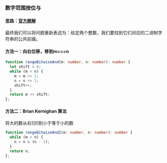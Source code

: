 ### 数字范围按位与



#### 思路：[官方题解](https://leetcode-cn.com/problems/bitwise-and-of-numbers-range/solution/shu-zi-fan-wei-an-wei-yu-by-leetcode-solution/)

最终我们可以将问题重新表述为：给定两个整数，我们要找到它们对应的二进制字符串的公共前缀。



#### 方法一：向右位移，移到m===n

```typescript
function rangeBitwiseAnd(m: number, n: number): number {
  let shift = 0;
  while (m < n) {
    m = m >> 1;
    n = n >> 1;
    shift++;
  }
  return m << shift;
};
```



#### 方法二：Brian Kernighan 算法



将大的数从右归0到小于等于小的数

```typescript
function rangeBitwiseAnd2(m: number, n: number): number {
  while (m < n) {
    n = n & (n - 1);
  }
  return n;
};
```

